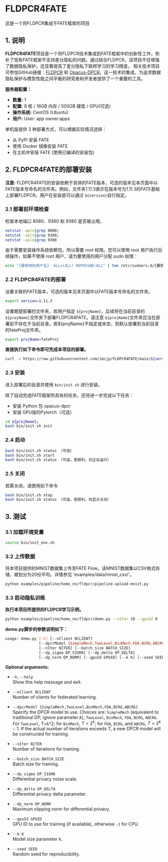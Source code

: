 # FLDPCR4FATE
 这是一个将FLDPCR集成于FATE框架的项目

## 1. 说明

**FLDPCR4FATE**项目是一个将FLDPCR技术集成到FATE框架中的创新性工作，弥补了现有FATE框架不支持差分隐私的问题。通过结合FLDPCR，该项目不仅增强了数据隐私保护，还显著提高了差分隐私下联邦学习的学习精度。
相关技术项目可参加GitHub链接：[FLDPCR](https://github.com/imcjp/FLDPCR) 和 [Opacus-DPCR](https://github.com/imcjp/Opacus-DPCR)。这一技术的集成，为追求数据隐私保护与模型性能之间平衡的研究者和开发者提供了一个重要的工具。


**服务器配置：**

- **数量:** 1
- **配置:** 8 核 / 16GB 内存 / 500GB 硬盘 / GPU(可选）
- **操作系统:** CentOS (Ubuntu)
- **用户:** User: app owner:apps

单机版提供 3 种部署方式，可以根据实际情况选择：

- 从 PyPI 安装 FATE
- 使用 Docker 镜像安装 FATE
- 在主机中安装 FATE (使用已编译的安装包)

## 2. FLDPCR4FATE的部署安装


**注意:** FLDPCR4FATE的安装依赖于具体的FATE版本，可选的版本见本页面中以FATE版本号命名的文件夹。例如，文件夹1.11.3表示在版本号为1.11.3的FATE基础上部署FLDPCR。用户在安装是可以通过 `${version}`自行指定。

### 2.1 部署前环境检查

检查本地端口 8080、9360 和 9380 是否被占用。

```bash
netstat -apln|grep 8080;
netstat -apln|grep 9360;
netstat -apln|grep 9380
```

由于需要安装操作系统依赖包，所以需要 root 权限。您可以使用 root 用户执行后续操作，如果不使用 root 用户，请为要使用的用户分配 sudo 权限：

```bash
echo "{要使用的用户名}  ALL=(ALL) NOPASSWD:ALL" | tee /etc/sudoers.d/{要使用的用户名}
```

### 2.2 FLDPCR4FATE的部署

设置关联的FATE版本，可选的版本见本页面中以FATE版本号命名的文件夹。

```bash
export version=1.11.3
```

设置期望部署的文件夹，若用户指定 `${projName}`，后续将在当前目录的 `${projName}`文件夹下部署FLDPCR4FATE。请注意 `${projName}`文件夹应当在部署前不存在于当前目录。若${projName}不指定或未空，则默认部署到当前目录的fateProj文件夹。

```bash
export projName=fateProj
```

**直接执行如下命令即可完成本项目的部署。**

```bash
curl -s https://raw.githubusercontent.com/imcjp/FLDPCR4FATE/main/${version}/setup.sh | bash -s -- ${projName}
```

### 2.3 安装

进入部署后的目录并使用 `bin/init.sh` 进行安装。

除了自动完成FATE框架所具有的任务，还将进一步完成以下任务：

- 安装 Python 包 opacus-dpcr
- 安装 GPU版的Pytorch（可选）

```bash
cd ${projName};
bash bin/init.sh init
```

### 2.4 启动

```bash
bash bin/init.sh status （可选）
bash bin/init.sh start
bash bin/init.sh status （可选，若顺利，则正在运行）
```

### 2.5 关闭

若需关闭，请使用如下命令

```bash
bash bin/init.sh stop
bash bin/init.sh status （可选，若顺利，则显示关闭）
```


## 3. 测试
### 3.1 加载环境变量

```bash
source bin/init_env.sh
```

### 3.2 上传数据

将本项目提供的MNIST数据集上传至FATE Flow。该MNIST数据集以CSV格式存储，被划分为20份平均。详情参见 'examples/data/mnist_csv/'。

```bash
python examples/pipeline/homo_nn/fldpcr/pipeline-upload-mnist.py
```

### 3.3 启动隐私训练

**执行本项目所提供的FLDPCR学习示例。**

```bash
python examples/pipeline/homo_nn/fldpcr/demo.py --nIter 10 --gpuId 0
```

**demo.py脚步的参数说明如下：**

```bash
usage: demo.py [-h] [--nClient NCLIENT]
               [--dpcrModel {SimpleMech,TwoLevel,BinMech,FDA,BCRG,ABCRG}]
               [--nIter NITER] [--batch_size BATCH_SIZE]
               [--dp_sigma DP_SIGMA] [--dp_delta DP_DELTA]
               [--dp_norm DP_NORM] [--gpuId GPUID] [--k K] [--seed SEED]
```

**Optional arguments:**
- `-h`, `--help`  
  Show this help message and exit.

- `--nClient NCLIENT`  
  Number of clients for federated learning.

- `--dpcrModel {SimpleMech,TwoLevel,BinMech,FDA,BCRG,ABCRG}`  
  Specify the DPCR model to use. Choices are: `SimpleMech` (equivalent to traditional DP, ignore parameter $k$), `TwoLevel`, `BinMech`, `FDA`, `BCRG`, `ABCRG`. For `TwoLevel`, T=k^2; for `BinMech`, $T=2^k$; for `FDA`, `BCRG`, and `ABCRG`, $T=2^k-1$. If the actual number of iterations exceeds T, a new DPCR model will be constructed for training.

- `--nIter NITER`  
  Number of iterations for training.

- `--batch_size BATCH_SIZE`  
  Batch size for training.

- `--dp_sigma DP_SIGMA`  
  Differential privacy noise scale.

- `--dp_delta DP_DELTA`  
  Differential privacy delta parameter.

- `--dp_norm DP_NORM`  
  Maximum clipping norm for differential privacy.

- `--gpuId GPUID`  
  GPU ID to use for training (if available), otherwise `-1` for CPU.

- `--k K`  
  Model size parameter k.

- `--seed SEED`  
  Random seed for reproducibility.
